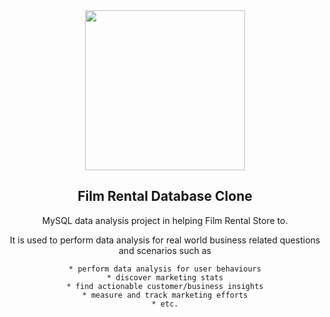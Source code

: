 <div align="center">
 <img height="256" width="256" src="https://img.icons8.com/ios-filled/256/000000/clapperboard.png" />
<div>
 
 ## Film Rental Database Clone
 
 MySQL data analysis project in helping Film Rental Store to. 
 
 It is used to perform data analysis for real world business related questions and scenarios such as

    * perform data analysis for user behaviours
    * discover marketing stats
    * find actionable customer/business insights
    * measure and track marketing efforts
    * etc.
